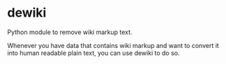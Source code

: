 dewiki
======

Python module to remove wiki markup text.

Whenever you have data that contains wiki markup and want to convert it into
human readable plain text, you can use dewiki to do so.
